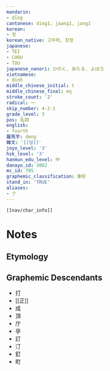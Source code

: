 ```yaml
---
mandarin:
- dīng
cantonese: ding1, jaang1, jang1
korean:
- 정
korean_native: 고무래, 장정
japanese:
- TEI
- CHOU
- TOU
japanese_nanori: ひのと, あたる, よぼろ
vietnamese:
- đinh
middle_chinese_initial: t
middle_chinese_final: eŋ
stroke_count: '2'
radical: 一
skip_number: 4-2-1
grade_level: 3
pos: 名詞
english:
- fourth
羅馬字: deng
韓文: '[[덩]]'
joyo_level: '3'
hsk_level: '3'
hanmun_edu_level: 中
danayo_id: 3002
mc_id: 705
graphemic_classification: 象形
stand_in: 'TRUE'
aliases:
- 𠆤
---
```


```meta-bind-embed
[[nav/char_info]]
```
# Notes
## Etymology

## Graphemic Descendants 
- 打
- [[正]]
- 成
- 頂
- 庁
- 亭
- 訂
- 汀
- 釘
- 町